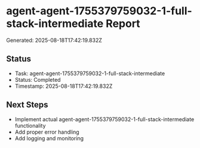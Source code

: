 # agent-agent-1755379759032-1-full-stack-intermediate Report

Generated: 2025-08-18T17:42:19.832Z

## Status
- Task: agent-agent-1755379759032-1-full-stack-intermediate
- Status: Completed
- Timestamp: 2025-08-18T17:42:19.832Z

## Next Steps
- Implement actual agent-agent-1755379759032-1-full-stack-intermediate functionality
- Add proper error handling
- Add logging and monitoring
